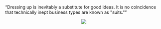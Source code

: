 “Dressing up is inevitably a substitute for good ideas. It is no coincidence that technically inept business types are known as "suits."”

 
  
   

<p align=center>
  <a href="https://hits.seeyoufarm.com"><img src="https://hits.seeyoufarm.com/api/count/incr/badge.svg?url=https%3A%2F%2Fgithub.com%2Fteddyghim%2Fhit-counter&count_bg=%23EB9217&title_bg=%23EBE00F&icon=tencentqq.svg&icon_color=%23908680&title=hits&edge_flat=false"/></a>
  </p>
